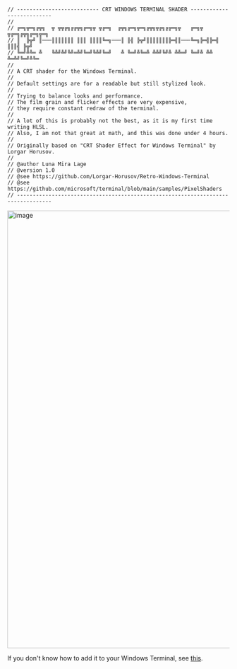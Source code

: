 ```
// -------------------------- CRT WINDOWS TERMINAL SHADER --------------------------
//
// ╔═╗╦═╗╔╦╗  ╦ ╦╦╔╗╔╔╦╗╔═╗╦ ╦╔═╗  ╔╦╗╔═╗╦═╗╔╦╗╦╔╗╔╔═╗╦   ╔═╗╦ ╦╔═╗╔╦╗╔═╗╦═╗
// ║  ╠╦╝ ║───║║║║║║║ ║║║ ║║║║╚═╗───║ ║╣ ╠╦╝║║║║║║║╠═╣║───╚═╗╠═╣╠═╣ ║║║╣ ╠╦╝
// ╚═╝╩╚═ ╩   ╚╩╝╩╝╚╝═╩╝╚═╝╚╩╝╚═╝   ╩ ╚═╝╩╚═╩ ╩╩╝╚╝╩ ╩╩═╝ ╚═╝╩ ╩╩ ╩═╩╝╚═╝╩╚═
//
// A CRT shader for the Windows Terminal.
//
// Default settings are for a readable but still stylized look.
//
// Trying to balance looks and performance.
// The film grain and flicker effects are very expensive,
// they require constant redraw of the terminal.
//
// A lot of this is probably not the best, as it is my first time writing HLSL.
// Also, I am not that great at math, and this was done under 4 hours.
//
// Originally based on "CRT Shader Effect for Windows Terminal" by Lorgar Horusov.
//
// @author Luna Mira Lage
// @version 1.0
// @see https://github.com/Lorgar-Horusov/Retro-Windows-Terminal
// @see https://github.com/microsoft/terminal/blob/main/samples/PixelShaders
// ---------------------------------------------------------------------------------
```

<img width="2470" height="990" alt="image" src="https://github.com/user-attachments/assets/3b260c72-e36d-4849-aa65-d1ee4f5b5f69" />

If you don't know how to add it to your Windows Terminal, see [this](https://github.com/microsoft/terminal/blob/main/samples/PixelShaders).
